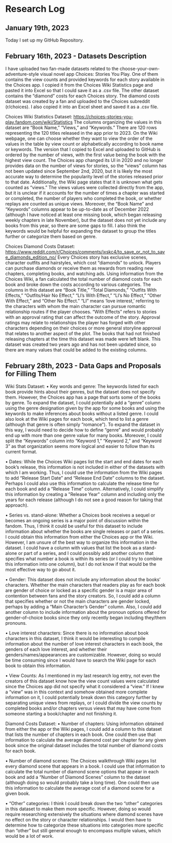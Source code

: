 # Research Log

## January 19th, 2023

Today I set up my GitHub Repository.

## February 16th, 2023 - Datasets Description 

I have uploaded two fan-made datasets related to the choose-your-own-adventure-style visual novel app Choices: Stories You Play. One of them contains the view counts and provided keywords for each story available in the Choices app. I copied it from the Choices Wiki Statistics page and pasted it into Excel so that I could save it as a .csv file. The other dataset contains the “diamond” costs for each Choices story. The diamond costs dataset was created by a fan and uploaded to the Choices subreddit (r/choices). I also copied it into an Excel sheet and saved it as a .csv file. 

Choices Wiki Statistics Dataset: https://choices-stories-you-play.fandom.com/wiki/Statistics 
The columns organizing the values in this dataset are “Book Name,” “Views,” and “Keywords.” There are 120 rows representing the 120 titles released in the app prior to 2023. On the Wiki webpage, one can choose whether they want to view the order of the values in the table by view count or alphabetically according to book name or keywords. The version that I copied to Excel and uploaded to GitHub is ordered by the number of views, with the first value being the book with the highest view count. The Choices app changed its UI in 2020 and no longer provides data on the number of views for stories, so the “views” column has not been updated since September 2nd, 2020, but it is likely the most accurate way to determine the popularity level of the stories released prior to that date. Additionally, the Wiki page states that it is unknown what gets counted as “views.” The views values were collected directly from the app, but it is unclear if it accounts for the number of times a chapter was started or completed, the number of players who completed the book, or whether replays are counted as unique views. Moreover, the “Book Name” and “Keywords” columns appear to be up-to-date as of December 2022 (although I have noticed at least one missing book, which began releasing weekly chapters in late November), but the dataset does not yet include any books from this year, so there are some gaps to fill. I also think the keywords would be helpful for expanding the dataset to group the titles further or categorize them based on genre.

Choices Diamond Costs Dataset: https://www.reddit.com/r/Choices/comments/ixskc4/to_save_or_not_to_save_diamonds_edition_no/ 
Every Choices story has exclusive scenes, character outfits and hairstyles, which cost “diamonds” to unlock. Players can purchase diamonds or receive them as rewards from reading new chapters, completing books, and watching ads. Using information from the Choices Wiki, a fan calculated the total number of diamond costs for each book and broke down the costs according to various categories. The columns in this dataset are “Book Title,” “Total Diamonds,” “Outfits With Effects,” “Outfits/Hair No Effect,” “LI’s With Effect,” “LI’s No Effect,” “Other With Effect,” and “Other No Effect.” “LI” means ‘love interest,’ referring to the characters with whom the main character can pursue romantic relationship routes if the player chooses. “With Effects” refers to stories with an approval rating that can affect the outcome of the story. Approval ratings may relate to relationships the player has forged with other characters depending on their choices or more general storyline approval that relates to another aspect of the plot. The books that had not finished releasing chapters at the time this dataset was made were left blank. This dataset was created two years ago and has not been updated since, so there are many values that could be added to the existing columns. 

## February 28th, 2023 - Data Gaps and Proposals for Filling Them 

Wiki Stats Dataset: 
•	Key words and genre: The keywords listed for each book provide hints about their genres, but the dataset does not specify them. However, the Choices app has a page that sorts some of the books by genre. To expand the dataset, I could potentially add a “genre” column using the genre designation given by the app for some books and using the keywords to make inferences about books without a listed genre. I could also look at the Wiki pages for each book, which tend to list a genre (although that genre is often simply “romance”). To expand the dataset in this way, I would need to decide how to define “genre” and would probably end up with more than one genre value for many books. Moreover, I could split the “Keywords” column into “Keyword 1,” “Keyword 2,” and “Keyword 3” as that organization seems more logical and easier to follow than its current format. 

•	Dates: While the Choices Wiki pages list the start and end dates for each book’s release, this information is not included in either of the datasets with which I am working. Thus, I could use the information from the Wiki pages to add “Release Start Date” and “Release End Date” columns to the dataset. Perhaps I could also use this information to calculate the release time for each book and add a “Release Time” column. Alternatively, I could simplify this information by creating a "Release Year" column and including only the years for each release (although I do not see a good reason for taking that approach). 

•	Series vs. stand-alone: Whether a Choices book receives a sequel or becomes an ongoing series is a major point of discussion within the fandom. Thus, I think it could be useful for this dataset to include information about whether the books are single releases or part of a series. I could obtain this information from either the Choices app or the Wiki. However, I am unsure of the best way to organize this information in the dataset. I could have a column with values that list the book as a stand-alone or part of a series, and I could possibly add another column that specifies what number a book is within its series (or I could try to combine this information into one column), but I do not know if that would be the most effective way to go about it. 

•	Gender: This dataset does not include any information about the books’ characters. Whether the main characters that readers play as for each book are gender of choice or locked as a specific gender is a major area of contention between fans and the story creators. So, I could add a column that specifies whether or not the main characters are gender locked, perhaps by adding a “Main Character’s Gender” column. Also, I could add another column to include information about the pronoun options offered for gender-of-choice books since they only recently began including they/them pronouns.

•	Love interest characters: Since there is no information about book characters in this dataset, I think it would be interesting to compile information about the number of love interest characters in each book, the genders of each love interest, and whether their genders/names/appearances are customizable. However, doing so would be time consuming since I would have to search the Wiki page for each book to obtain this information. 

•	View Counts: As I mentioned in my last research log entry, not even the creators of this dataset know how the view count values were calculated since the Choices app did not specify what it considered a “view.” If I knew a “view” was in this context and somehow obtained more complete information on it, I could potentially break down this category further by separating unique views from replays, or I could divide the view counts by completed books and/or chapters versus views that may have come from someone starting a book/chapter and not finishing it. 

Diamond Costs Dataset: 
•	Number of chapters: Using information obtained from either the app or the Wiki pages, I could add a column to this dataset that lists the number of chapters in each book. One could then use that information to calculate the average diamond cost per chapter for any given book since the original dataset includes the total number of diamond costs for each book.

•	Number of diamond scenes: The Choices walkthrough Wiki pages list every diamond scene that appears in a book. I could use that information to calculate the total number of diamond scene options that appear in each book and add a “Number of Diamond Scenes” column to the dataset (although doing so would probably take a long time). One could then use this information to calculate the average cost of a diamond scene for a given book. 

•	“Other” categories: I think I could break down the two “other” categories in this dataset to make them more specific. However, doing so would require researching extensively the situations where diamond scenes have no effect on the story or character relationships. I would then have to determine how to categorize these situations into categories more specific than “other” but still general enough to encompass multiple values, which would be a lot of work. 
